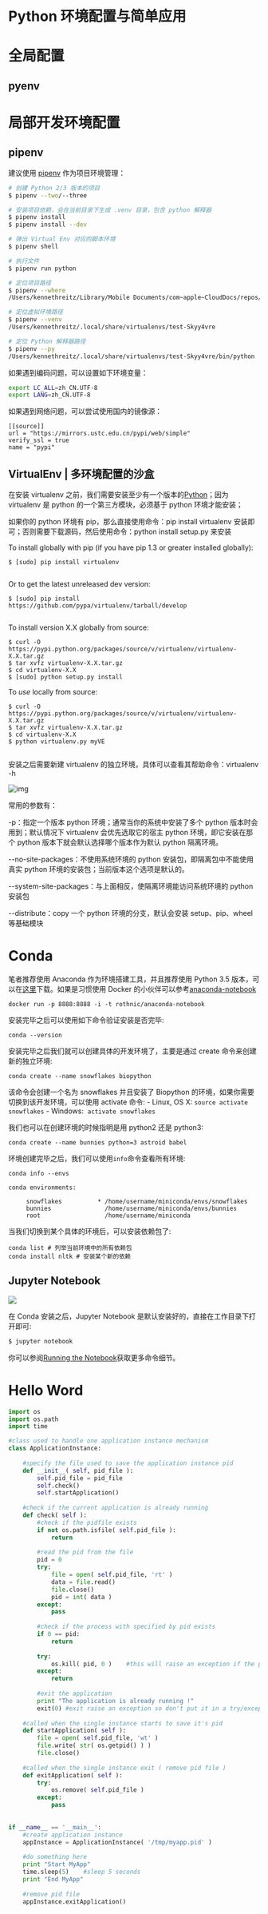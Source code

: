 # Python 环境配置与简单应用

# 全局配置

## pyenv

# 局部开发环境配置

## pipenv

建议使用 [pipenv](https://github.com/pypa/pipenv) 作为项目环境管理：

```sh
# 创建 Python 2/3 版本的项目
$ pipenv --two/--three

# 安装项目依赖，会在当前目录下生成 .venv 目录，包含 python 解释器
$ pipenv install
$ pipenv install --dev

# 弹出 Virtual Env 对应的脚本环境
$ pipenv shell

# 执行文件
$ pipenv run python

# 定位项目路径
$ pipenv --where
/Users/kennethreitz/Library/Mobile Documents/com~apple~CloudDocs/repos/kr/pipenv/test

# 定位虚拟环境路径
$ pipenv --venv
/Users/kennethreitz/.local/share/virtualenvs/test-Skyy4vre

# 定位 Python 解释器路径
$ pipenv --py
/Users/kennethreitz/.local/share/virtualenvs/test-Skyy4vre/bin/python
```

如果遇到编码问题，可以设置如下环境变量：

```sh
export LC_ALL=zh_CN.UTF-8
export LANG=zh_CN.UTF-8
```

如果遇到网络问题，可以尝试使用国内的镜像源：

```Pipfile
[[source]]
url = "https://mirrors.ustc.edu.cn/pypi/web/simple"
verify_ssl = true
name = "pypi"
```

## VirtualEnv | 多环境配置的沙盒

在安装 virtualenv 之前，我们需要安装至少有一个版本的[Python](http://lib.csdn.net/base/11)；因为 virtualenv 是 python 的一个第三方模块，必须基于 python 环境才能安装；

如果你的 python 环境有 pip，那么直接使用命令：pip install virtualenv 安装即可；否则需要下载源码，然后使用命令：python install setup.py 来安装

To install globally with pip (if you have pip 1.3 or greater installed globally):

```
$ [sudo] pip install virtualenv


```

Or to get the latest unreleased dev version:

```
$ [sudo] pip install https://github.com/pypa/virtualenv/tarball/develop


```

To install version X.X globally from source:

```
$ curl -O https://pypi.python.org/packages/source/v/virtualenv/virtualenv-X.X.tar.gz
$ tar xvfz virtualenv-X.X.tar.gz
$ cd virtualenv-X.X
$ [sudo] python setup.py install
```

To _use_ locally from source:

```
$ curl -O https://pypi.python.org/packages/source/v/virtualenv/virtualenv-X.X.tar.gz
$ tar xvfz virtualenv-X.X.tar.gz
$ cd virtualenv-X.X
$ python virtualenv.py myVE


```

安装之后需要新建 virtualenv 的独立环境，具体可以查看其帮助命令：virtualenv -h

![img](http://img.blog.csdn.net/20150603090151676?watermark/2/text/aHR0cDovL2Jsb2cuY3Nkbi5uZXQvZml2ZTM=/font/5a6L5L2T/fontsize/400/fill/I0JBQkFCMA==/dissolve/70/gravity/Center)

常用的参数有：

-p：指定一个版本 python 环境；通常当你的系统中安装了多个 python 版本时会用到；默认情况下 virtualenv 会优先选取它的宿主 python 环境，即它安装在那个 python 版本下就会默认选择哪个版本作为默认 python 隔离环境。

--no-site-packages：不使用系统环境的 python 安装包，即隔离包中不能使用真实 python 环境的安装包；当前版本这个选项是默认的。

--system-site-packages：与上面相反，使隔离环境能访问系统环境的 python 安装包

--distribute：copy 一个 python 环境的分支，默认会安装 setup、pip、wheel 等基础模块

# Conda

笔者推荐使用 Anaconda 作为环境搭建工具，并且推荐使用 Python 3.5 版本，可以在[这里](https://www.continuum.io/downloads)下载。如果是习惯使用 Docker 的小伙伴可以参考[anaconda-notebook](https://github.com/rothnic/anaconda-notebook)

```docker pull rothnic/anaconda-notebook
docker run -p 8888:8888 -i -t rothnic/anaconda-notebook
```

安装完毕之后可以使用如下命令验证安装是否完毕:

```
conda --version
```

安装完毕之后我们就可以创建具体的开发环境了，主要是通过 create 命令来创建新的独立环境:

```
conda create --name snowflakes biopython
```

该命令会创建一个名为 snowflakes 并且安装了 Biopython 的环境，如果你需要切换到该开发环境，可以使用 activate 命令:
- Linux, OS X: `source activate snowflakes`
- Windows:  `activate snowflakes`

我们也可以在创建环境的时候指明是用 python2 还是 python3:

```
conda create --name bunnies python=3 astroid babel
```

环境创建完毕之后，我们可以使用`info`命令查看所有环境:

```
conda info --envs

conda environments:

     snowflakes          * /home/username/miniconda/envs/snowflakes
     bunnies               /home/username/miniconda/envs/bunnies
     root                  /home/username/miniconda
```

当我们切换到某个具体的环境后，可以安装依赖包了:

```
conda list # 列举当前环境中的所有依赖包
conda install nltk # 安装某个新的依赖
```

## Jupyter Notebook

![](http://jupyter.org/assets/jupyterpreview.png)

在 Conda 安装之后，Jupyter Notebook 是默认安装好的，直接在工作目录下打开即可:

```sh
$ jupyter notebook
```

你可以参阅[Running the Notebook](http://jupyter.readthedocs.io/en/latest/running.html#running)获取更多命令细节。

# Hello Word

```py
import os
import os.path
import time

#class used to handle one application instance mechanism
class ApplicationInstance:
  
    #specify the file used to save the application instance pid
    def __init__( self, pid_file ):
        self.pid_file = pid_file
        self.check()
        self.startApplication()
  
    #check if the current application is already running
    def check( self ):
        #check if the pidfile exists
        if not os.path.isfile( self.pid_file ):
            return
  
        #read the pid from the file
        pid = 0
        try:
            file = open( self.pid_file, 'rt' )
            data = file.read()
            file.close()
            pid = int( data )
        except:
            pass
  
        #check if the process with specified by pid exists
        if 0 == pid:
            return
  
        try:
            os.kill( pid, 0 )    #this will raise an exception if the pid is not valid
        except:
            return
  
        #exit the application
        print "The application is already running !"
        exit(0) #exit raise an exception so don't put it in a try/except block
  
    #called when the single instance starts to save it's pid
    def startApplication( self ):
        file = open( self.pid_file, 'wt' )
        file.write( str( os.getpid() ) )
        file.close()
  
    #called when the single instance exit ( remove pid file )
    def exitApplication( self ):
        try:
            os.remove( self.pid_file )
        except:
            pass
  
  
if __name__ == '__main__':
    #create application instance
    appInstance = ApplicationInstance( '/tmp/myapp.pid' )
  
    #do something here
    print "Start MyApp"
    time.sleep(5)    #sleep 5 seconds
    print "End MyApp"
  
    #remove pid file
    appInstance.exitApplication()
```
